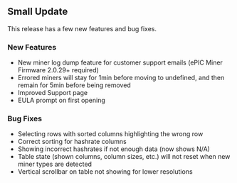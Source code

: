 ## Small Update
This release has a few new features and bug fixes.
### New Features
- New miner log dump feature for customer support emails (ePIC Miner Firmware 2.0.29+ required)
- Errored miners will stay for 1min before moving to undefined, and then remain for 5min before being removed
- Improved Support page
- EULA prompt on first opening
### Bug Fixes
- Selecting rows with sorted columns highlighting the wrong row
- Correct sorting for hashrate columns
- Showing incorrect hashrates if not enough data (now shows N/A)
- Table state (shown columns, column sizes, etc.) will not reset when new miner types are detected
- Vertical scrollbar on table not showing for lower resolutions